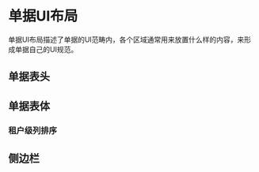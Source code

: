 # 单据UI布局

单据UI布局描述了单据的UI范畴内，各个区域通常用来放置什么样的内容，来形成单据自己的UI规范。



## 单据表头



## 单据表体

### 租户级列排序



## 侧边栏



